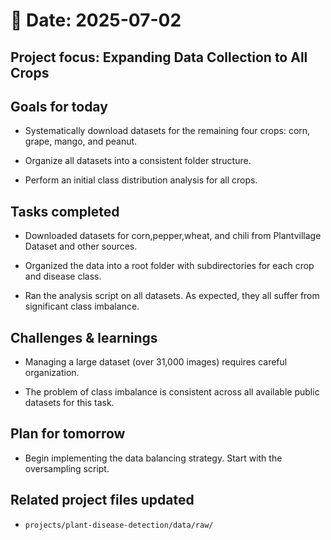 # 📅 Date: 2025-07-02
## Project focus: Expanding Data Collection to All Crops

## Goals for today
- Systematically download datasets for the remaining four crops: corn, grape, mango, and peanut.

- Organize all datasets into a consistent folder structure.

- Perform an initial class distribution analysis for all crops.

## Tasks completed
- Downloaded datasets for corn,pepper,wheat, and chili from Plantvillage Dataset and other sources.   

- Organized the data into a root folder with subdirectories for each crop and disease class.

- Ran the analysis script on all datasets. As expected, they all suffer from significant class imbalance.

## Challenges & learnings
- Managing a large dataset (over 31,000 images) requires careful organization.   

- The problem of class imbalance is consistent across all available public datasets for this task.

## Plan for tomorrow
- Begin implementing the data balancing strategy. Start with the oversampling script.

## Related project files updated
- ``projects/plant-disease-detection/data/raw/``
